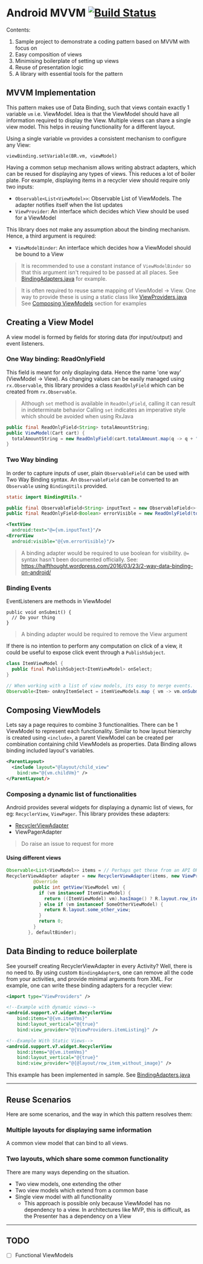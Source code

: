 # Android MVVM [![Build Status](https://travis-ci.org/manas-chaudhari/android-mvvm.svg?branch=master)](https://travis-ci.org/manas-chaudhari/android-mvvm)

Contents:

1. Sample project to demonstrate a coding pattern based on MVVM with focus on
  1. Easy composition of views
  1. Minimising boilerplate of setting up views
  1. Reuse of presentation logic
1. A library with essential tools for the pattern

## MVVM Implementation
This pattern makes use of Data Binding, such that views contain exactly 1 variable `vm` i.e. ViewModel. Idea is that the ViewModel should have all information required to display the View. Multiple views can share a single view model. This helps in reusing functionality for a different layout.

Using a single variable `vm` provides a consistent mechanism to configure any View:
```
viewBinding.setVariable(BR.vm, viewModel)
```

Having a common setup mechanism allows writing abstract adapters, which can be reused for displaying any types of views. This reduces a lot of boiler plate. For example, displaying items in a recycler view should require only two inputs:
- `Observable<List<ViewModel>>`: Observable List of ViewModels. The adapter notifies itself when the list updates
- `ViewProvider`: An interface which decides which View should be used for a ViewModel

This library does not make any assumption about the binding mechanism. Hence, a third argument is required:
- `ViewModelBinder`: An interface which decides how a ViewModel should be bound to a View

> It is recommended to use a constant instance of `ViewModelBinder` so that this argument isn't required to be passed at all places. See [BindingAdapters.java](https://github.com/manas-chaudhari/android-mvvm/blob/master/sample/src/main/java/com/example/android_mvvm/sample/BindingAdapters.java) for example.

> It is often required to reuse same mapping of ViewModel -> View. One way to provide these is using a static class like [ViewProviders.java](https://github.com/manas-chaudhari/android-mvvm/blob/master/sample/src/main/java/com/example/android_mvvm/sample/ViewProviders.java)
> See [Composing ViewModels](#composing-viewmodels) section for examples

## Creating a View Model
A view model is formed by fields for storing data (for input/output) and event listeners.

### One Way binding: ReadOnlyField
This field is meant for only displaying data. Hence the name 'one way' (ViewModel -> View). As changing values can be easily managed using `rx.Observable`, this library provides a class `ReadOnlyField` which can be created from `rx.Observable`.
> Although `set` method is available in `ReadOnlyField`, calling it can result in indeterminate behavior
> Calling `set` indicates an imperative style which should be avoided when using RxJava

```java
public final ReadOnlyField<String> totalAmountString;
public ViewModel(Cart cart) {
  totalAmountString = new ReadOnlyField(cart.totalAmount.map(q -> q + " Rs"))
}
```


### Two Way binding
In order to capture inputs of user, plain `ObservableField` can be used with Two Way Binding syntax. An `ObservableField` can be converted to an `Observable` using `BindingUtils` provided.
```java
static import BindingUtils.*

public final ObservableField<String> inputText = new ObservableField<>("");
public final ReadOnlyField<Boolean> errorVisible = new ReadOnlyField(toObservable(inputText).map(text -> text.isEmpty()))
```

```xml
<TextView
  android:text="@={vm.inputText}"/>
<ErrorView
  android:visible="@{vm.errorVisible}"/>
```
> A binding adapter would be required to use boolean for visibility.
> `@=` syntax hasn't been documented officially. See: https://halfthought.wordpress.com/2016/03/23/2-way-data-binding-on-android/

### Binding Events
EventListeners are methods in ViewModel
```
public void onSubmit() {
  // Do your thing
}
```
> A binding adapter would be required to remove the View argument

If there is no intention to perform any computation on click of a view, it could be useful to expose click event through a `PublishSubject`.
```java
class ItemViewModel {
  public final PublishSubject<ItemViewModel> onSelect;
}

// When working with a list of view models, its easy to merge events.
Observable<Item> onAnyItemSelect = itemViewModels.map { vm -> vm.onSubmit }.merge().map { vm -> vm.item }
```

## Composing ViewModels
Lets say a page requires to combine 3 functionalities. There can be 1 ViewModel to represent each functionality. Similar to how layout hierarchy is created using `<include>`, a parent ViewModel can be created per combination containing child ViewModels as properties. Data Binding allows binding included layout's variables.

```xml
<ParentLayout>
  <include layout="@layout/child_view"
    bind:vm="@{vm.childVm}" />
</ParentLayout/>
```

### Composing a dynamic list of functionalities
Android provides several widgets for displaying a dynamic list of views, for eg: `RecyclerView`, `ViewPager`. This library provides these adapters:
- [RecyclerViewAdapter](https://github.com/manas-chaudhari/android-mvvm/blob/master/android-mvvm/src/main/java/com/example/android_mvvm/adapters/RecyclerViewAdapter.java)
- ViewPagerAdapter
> Do raise an issue to request for more

#### Using different views
```java
Observable<List<ViewModel>> items = // Perhaps get these from an API OR database
RecyclerViewAdapter adapter = new RecyclerViewAdapter(items, new ViewProvider() {
          @Override
          public int getView(ViewModel vm) {
            if (vm instanceof ItemViewModel) {
              return ((ItemViewModel) vm).hasImage() ? R.layout.row_item_with_image : R.layout.row_item_without_image;
            } else if (vm instanceof SomeOtherViewModel) {
              return R.layout.some_other_view;
            }
            return 0;
          }
        }, defaultBinder);
```

## Data Binding to reduce boilerplate
See yourself creating RecyclerViewAdapter in every Activity? Well, there is no need to. By using custom `BindingAdapter`s, one can remove all the code from your activities, and provide minimal arguments from XML.
For example, one can write these binding adapters for a recycler view:

```xml
<import type="ViewProviders" />

<!--Example with dynamic views-->
<android.support.v7.widget.RecyclerView
    bind:items="@{vm.itemVms}"
    bind:layout_vertical="@{true}"
    bind:view_provider="@{ViewProviders.itemListing}" />

<!--Example With Static Views-->
<android.support.v7.widget.RecyclerView
    bind:items="@{vm.itemVms}"
    bind:layout_vertical="@{true}"
    bind:view_provider="@{@layout/row_item_without_image}" />
```
This example has been implemented in sample. See [BindingAdapters.java](https://github.com/manas-chaudhari/android-mvvm/blob/master/sample/src/main/java/com/example/android_mvvm/sample/BindingAdapters.java)

---

## Reuse Scenarios

Here are some scenarios, and the way in which this pattern resolves them:

### Multiple layouts for displaying same information
A common view model that can bind to all views.

### Two layouts, which share some common functionality
There are many ways depending on the situation.
- Two view models, one extending the other
- Two view models which extend from a common base
- Single view model with all functionality
  - This approach is possible only because ViewModel has no dependency to a view. In architectures like MVP, this is difficult, as the Presenter has a dependency on a View

---

## TODO
- [ ] Functional ViewModels
